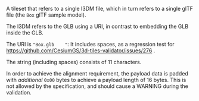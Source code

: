 

A tileset that refers to a single I3DM file, which in turn refers to a 
single glTF file (the `Box` glTF sample model).

The I3DM refers to the GLB using a URI, in contrast to embedding the 
GLB inside the GLB. 

The URI is `"Box.glb    "`: It includes spaces, as a regression test 
for https://github.com/CesiumGS/3d-tiles-validator/issues/276 .

The string (including spaces) consists of 11 characters. 

In order to achieve the alignment requirement, the payload data is 
padded with _additional_ `0x00` bytes to achieve a payload length 
of 16 bytes. This is not allowed by the specification, and should 
cause a WARNING during the validation.
